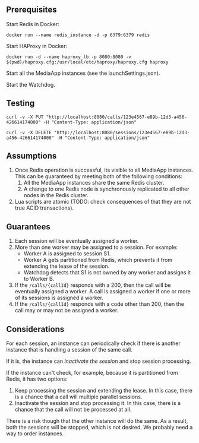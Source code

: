 ## Prerequisites

Start Redis in Docker:

```shell
docker run --name redis_instance -d -p 6379:6379 redis
```

Start HAProxy in Docker:

```shell
docker run -d --name haproxy_lb -p 8080:8080 -v $(pwd)/haproxy.cfg:/usr/local/etc/haproxy/haproxy.cfg haproxy
```

Start all the MediaApp instances (see the launchSettings.json).

Start the Watchdog.

## Testing

```shell
curl -v -X PUT "http://localhost:8080/calls/123e4567-e89b-12d3-a456-426614174000" -H "Content-Type: application/json"

curl -v -X DELETE "http://localhost:8080/sessions/123e4567-e89b-12d3-a456-426614174000" -H "Content-Type: application/json"
```

## Assumptions

1. Once Redis operation is successful, its visible to all MediaApp instances. This can be guaranteed by meeting both of
   the following conditions:
    1. All the MediaApp instances share the same Redis cluster.
    2. A change to one Redis node is synchronously replicated to all other nodes in the Redis cluster.
2. Lua scripts are atomic (TODO: check consequences of that they are not true ACID transactions).

## Guarantees

1. Each session will be eventually assigned a worker.
2. More than one worker may be assigned to a session. For example:
    - Worker A is assigned to session S1.
    - Worker A gets partitioned from Redis, which prevents it from extending the lease of the session.
    - Watchdog detects that S1 is not owned by any worker and assigns it to Worker B.
3. If the `/calls/{callId}` responds with a 200, then the call will be eventually assigned a worker. A call is assigned
   a worker if one or more of its sessions is assigned a worker.
4. If the `/calls/{callId}` responds with a code other than 200, then the call may or may not be assigned a worker.

## Considerations

For each session, an instance can periodically check if there is another instance that is handling a session of the same call.

If it is, the instance can *inactivate the session* and stop session processing.

If the instance can't check, for example, because it is partitioned from Redis, it has two options:

1. Keep processing the session and extending the lease. In this case, there is a chance that a call will multiple
   parallel sessions.
2. Inactivate the session and stop processing it. In this case, there is a chance that the call will not be processed at
   all.

There is a risk though that the other instance will do the same. As a result, both the sessions will be stopped, which
is not desired. We probably need a way to order instances.
